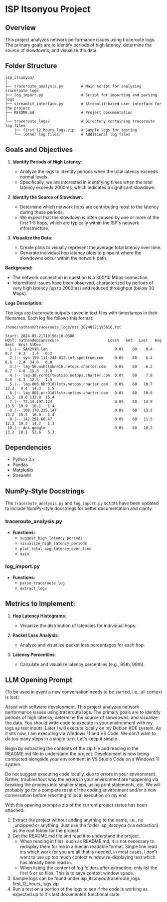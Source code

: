 
# ISP Itsonyou Project

## Overview

This project analyzes network performance issues using traceroute logs. The primary goals are to identify periods of high latency, determine the source of slowdowns, and visualize the data.

## Folder Structure

```
isp_itsonyou/
│
├── traceroute_analysis.py        # Main script for analyzing traceroute logs
├── log_import.py                 # Script for importing and parsing logs
├── streamlit_interface.py        # Streamlit-based user interface for the project
├── README.md                     # Project documentation
│
└── traceroute_logs/              # Directory containing traceroute log files
    ├── first_12_hours_logs.zip   # Sample logs for testing
    └── [other log files]         # Additional log files
```

## Goals and Objectives

1. **Identify Periods of High Latency**:
   - Analyze the logs to identify periods when the total latency exceeds normal levels.
   - Specifically, we are interested in identifying times when the total latency exceeds 2000ms, which indicates a significant slowdown.

2. **Identify the Source of Slowdown**:
   - Determine which network hops are contributing most to the latency during these periods.
   - We expect that the slowdown is often caused by one or more of the first 1-5 hops, which are typically within the ISP's network infrastructure.

3. **Visualize the Data**:
   - Create plots to visually represent the average total latency over time.
   - Generate individual hop latency plots to pinpoint where the slowdowns occur within the network path.

**Background:**

- The network connection in question is a 300/10 Mbps connection.
- Intermittent issues have been observed, characterized by periods of very high latency (up to 2000ms) and reduced throughput (below 30 Mbps).

**Logs Description:**

The logs are traceroute outputs saved in text files with timestamps in their filenames. Each log file follows this format:

```
/home/nathanm/traceroute_logs/mtr_20240521195616.txt

Start: 2024-05-21T19:56:16-0500
HOST: nathandebiansecure                      Loss%   Snt   Last   Avg  Best  Wrst StDev
  1.|-- SAX2V1R.lan                              0.0%    60    0.4   0.7   0.3   1.4   0.2
  2.|-- syn-159-111-244-013.inf.spectrum.com     0.0%    60    6.4   6.6   2.4  34.0   6.0
  3.|-- lag-56.wxhctxbn01h.netops.charter.com    0.0%    60    6.2   6.7   4.0  15.8   2.0
  4.|-- lag-38.rcr01ftwptxzp.netops.charter.com  0.0%    60    7.8   8.8   6.3  12.3   1.5
  5.|-- lag-806.bbr01dllstx.netops.charter.com   0.0%    60   10.7  12.3   9.4  14.3   1.5
  6.|-- lag-801.prr01dllstx.netops.charter.com   0.0%    60   10.6  15.1  10.6 132.0  15.4
  7.|-- 72.14.197.124                            0.0%    60   14.9  13.5  10.9  16.1   1.4
  8.|-- 108.170.225.147                          0.0%    60   13.5  13.2  10.7  16.0   1.4
  9.|-- 142.251.60.47                            0.0%    60   11.5  12.3  10.2  14.7   1.3
 10.|-- dns.google                               0.0%    60   10.2  13.2  10.1  52.6   5.3
```
## Dependencies

- Python 3.x
- Pandas
- Matplotlib
- Streamlit

## NumPy-Style Docstrings

The `traceroute_analysis.py` and `log_import.py` scripts have been updated to include NumPy-style docstrings for better documentation and clarity.

### traceroute_analysis.py
- **Functions:**
  - `suggest_high_latency_periods`
  - `visualize_high_latency_periods`
  - `plot_total_avg_latency_over_time`
  - `main`

### log_import.py
- **Functions:**
  - `parse_traceroute_log`
  - `extract_logs`

## Metrics to Implement:

1. **Hop Latency Histograms**:
   - Visualize the distribution of latencies for individual hops.

2. **Packet Loss Analysis**:
   - Analyze and visualize packet loss percentages for each hop.

3. **Latency Percentiles**:
   - Calculate and visualize latency percentiles (e.g., 95th, 99th).

## LLM Opening Prompt

(To be used in event a new conversation needs to be started, i.e., all context is lost)

Assist with software development. This project analyzes network performance issues using traceroute logs. The primary goals are to identify periods of high latency, determine the source of slowdowns, and visualize the data. You should write code to execute in your environment with my logs as test inputs. Later I will execute locally on my Debian KDE system. As it sits now, I am executing via Windows 11 and VS Code. We don't want to do too many steps in a single turn. Let's keep it simple.

Begin by extracting the contents of the zip file and reading in the README.md file to understand the project.
Development is now being conducted alongside your environment in VS Studio Code on a Windows 11 system.

Do not suggest executing code locally, due to errors in your environment.
Rather, troubleshoot why the errors in your environment are happening via breaking the process into smaller steps, using print statements, etc.
We will probably go for a complete reset of the coding environment and/or a new conversation before resorting to local execution on my end.

With this opening prompt a zip of the current project status has been attached.

1. Extract the project without adding anything to the name, i.e., no _unzipped or anything. Just use the folder isp_itsonyou (via extraction) as the root folder for the project.
2. Get the README.md file and read it to understand the project.
   - When reading in files, such as README.md, it is not necessary to redisplay them for me in a human readable format. Single line read ins which work for you are all that is needed, in most cases. I don't want to use up too much context window re-displaying text which has already been read in.
   - When listing the content of log folders after extraction, only list the first 5 or so files. This is to save context window space.
3. Sample logs can be found under isp_itsonyou\traceroute_logs first_12_hours_logs.zip
4. Run a test on a portion of the logs to see if the code is working as expected up to it's last documented functional state.
